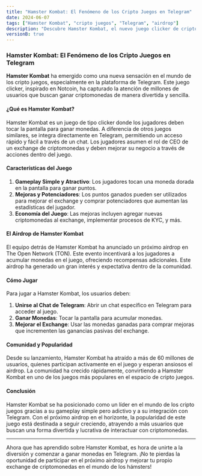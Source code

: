 ```yaml
---
title: "Hamster Kombat: El Fenómeno de los Cripto Juegos en Telegram"
date: 2024-06-07
tags: ["Hamster Kombat", "cripto juegos", "Telegram", "airdrop"]
description: "Descubre Hamster Kombat, el nuevo juego clicker de cripto en Telegram que está revolucionando el mercado y atrayendo a millones de usuarios con su próximo airdrop en TON."
versionB: true
---
```


### Hamster Kombat: El Fenómeno de los Cripto Juegos en Telegram

**Hamster Kombat** ha emergido como una nueva sensación en el mundo de los cripto juegos, especialmente en la plataforma de Telegram. Este juego clicker, inspirado en Notcoin, ha capturado la atención de millones de usuarios que buscan ganar criptomonedas de manera divertida y sencilla.

#### ¿Qué es Hamster Kombat?

Hamster Kombat es un juego de tipo clicker donde los jugadores deben tocar la pantalla para ganar monedas. A diferencia de otros juegos similares, se integra directamente en Telegram, permitiendo un acceso rápido y fácil a través de un chat. Los jugadores asumen el rol de CEO de un exchange de criptomonedas y deben mejorar su negocio a través de acciones dentro del juego.

#### Características del Juego

1. **Gameplay Simple y Atractivo**: Los jugadores tocan una moneda dorada en la pantalla para ganar puntos.
2. **Mejoras y Potenciadores**: Los puntos ganados pueden ser utilizados para mejorar el exchange y comprar potenciadores que aumentan las estadísticas del jugador.
3. **Economía del Juego**: Las mejoras incluyen agregar nuevas criptomonedas al exchange, implementar procesos de KYC, y más.

#### El Airdrop de Hamster Kombat

El equipo detrás de Hamster Kombat ha anunciado un próximo airdrop en The Open Network (TON). Este evento incentivará a los jugadores a acumular monedas en el juego, ofreciendo recompensas adicionales. Este airdrop ha generado un gran interés y expectativa dentro de la comunidad.

#### Cómo Jugar

Para jugar a Hamster Kombat, los usuarios deben:

1. **Unirse al Chat de Telegram**: Abrir un chat específico en Telegram para acceder al juego.
2. **Ganar Monedas**: Tocar la pantalla para acumular monedas.
3. **Mejorar el Exchange**: Usar las monedas ganadas para comprar mejoras que incrementen las ganancias pasivas del exchange.

#### Comunidad y Popularidad

Desde su lanzamiento, Hamster Kombat ha atraído a más de 60 millones de usuarios, quienes participan activamente en el juego y esperan ansiosos el airdrop. La comunidad ha crecido rápidamente, convirtiendo a Hamster Kombat en uno de los juegos más populares en el espacio de cripto juegos.

#### Conclusión

Hamster Kombat se ha posicionado como un líder en el mundo de los cripto juegos gracias a su gameplay simple pero adictivo y a su integración con Telegram. Con el próximo airdrop en el horizonte, la popularidad de este juego está destinada a seguir creciendo, atrayendo a más usuarios que buscan una forma divertida y lucrativa de interactuar con criptomonedas.

---

Ahora que has aprendido sobre Hamster Kombat, es hora de unirte a la diversión y comenzar a ganar monedas en Telegram. ¡No te pierdas la oportunidad de participar en el próximo airdrop y mejorar tu propio exchange de criptomonedas en el mundo de los hámsters!
